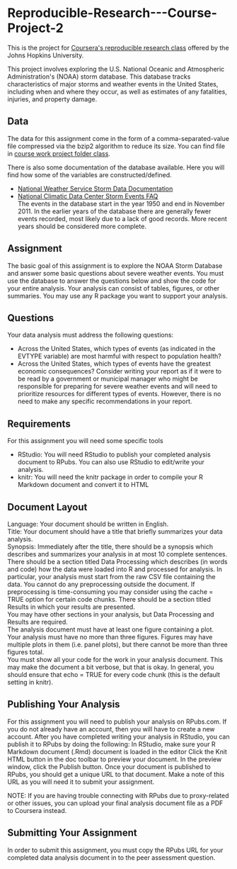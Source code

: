 # Reproducible-Research---Course-Project-2

This is the project for [Coursera's reproducible research class](https://www.coursera.org/learn/reproducible-research/) offered by the Johns Hopkins University.

This project involves exploring the U.S. National Oceanic and Atmospheric Administration's (NOAA) storm database. This database tracks characteristics of major storms and weather events in the United States, including when and where they occur, as well as estimates of any fatalities, injuries, and property damage.

## Data

The data for this assignment come in the form of a comma-separated-value file compressed via the bzip2 algorithm to reduce its size. You can find file in [course work project folder class](https://github.com/Filareth2015/Reproducible-Research---Course-Project-2).

There is also some documentation of the database available. Here you will find how some of the variables are constructed/defined.

* [National Weather Service Storm Data Documentation](https://github.com/Filareth2015/Reproducible-Research---Course-Project-2)
* [National Climatic Data Center Storm Events FAQ](https://github.com/Filareth2015/Reproducible-Research---Course-Project-2)     
The events in the database start in the year 1950 and end in November 2011. In the earlier years of the database there are generally fewer events recorded, most likely due to a lack of good records. More recent years should be considered more complete.

## Assignment

The basic goal of this assignment is to explore the NOAA Storm Database and answer some basic questions about severe weather events. You must use the database to answer the questions below and show the code for your entire analysis. Your analysis can consist of tables, figures, or other summaries. You may use any R package you want to support your analysis.

## Questions

Your data analysis must address the following questions:
* Across the United States, which types of events (as indicated in the EVTYPE variable) are most harmful with respect to population health?
* Across the United States, which types of events have the greatest economic consequences?
Consider writing your report as if it were to be read by a government or municipal manager who might be responsible for preparing for severe weather events and will need to prioritize resources for different types of events. However, there is no need to make any specific recommendations in your report.

## Requirements

For this assignment you will need some specific tools

* RStudio: You will need RStudio to publish your completed analysis document to RPubs. You can also use RStudio to edit/write your analysis.
* knitr: You will need the knitr package in order to compile your R Markdown document and convert it to HTML

## Document Layout
Language: Your document should be written in English.   
Title: Your document should have a title that briefly summarizes your data analysis.    
Synopsis: Immediately after the title, there should be a synopsis which describes and summarizes your analysis in at most 10 complete sentences.   
There should be a section titled Data Processing which describes (in words and code) how the data were loaded into R and processed for analysis. In particular, your analysis must start from the raw CSV file containing the data. You cannot do any preprocessing outside the document. If preprocessing is time-consuming you may consider using the cache = TRUE option for certain code chunks.
There should be a section titled Results in which your results are presented.   
You may have other sections in your analysis, but Data Processing and Results are required.   
The analysis document must have at least one figure containing a plot.    
Your analysis must have no more than three figures. Figures may have multiple plots in them (i.e. panel plots), but there cannot be more than three figures total.    
You must show all your code for the work in your analysis document. This may make the document a bit verbose, but that is okay. In general, you should ensure that echo = TRUE for every code chunk (this is the default setting in knitr).    

## Publishing Your Analysis      
For this assignment you will need to publish your analysis on RPubs.com. If you do not already have an account, then you will have to create a new account. After you have completed writing your analysis in RStudio, you can publish it to RPubs by doing the following:  In RStudio, make sure your R Markdown document (.Rmd) document is loaded in the editor
Click the Knit HTML button in the doc toolbar to preview your document.
In the preview window, click the Publish button.
Once your document is published to RPubs, you should get a unique URL to that document. Make a note of this URL as you will need it to submit your assignment.

NOTE: If you are having trouble connecting with RPubs due to proxy-related or other issues, you can upload your final analysis document file as a PDF to Coursera instead.

## Submitting Your Assignment
In order to submit this assignment, you must copy the RPubs URL for your completed data analysis document in to the peer assessment question.
